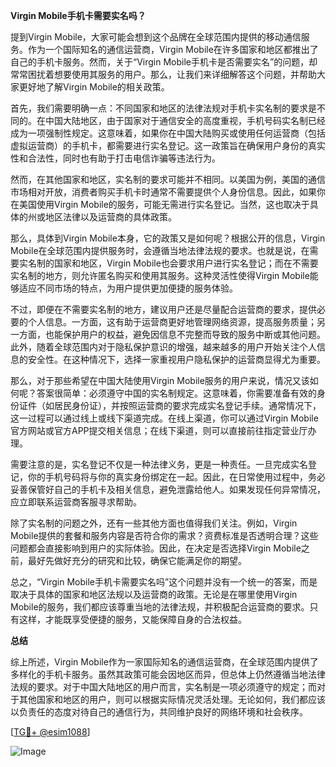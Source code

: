 **Virgin Mobile手机卡需要实名吗？**

提到Virgin Mobile，大家可能会想到这个品牌在全球范围内提供的移动通信服务。作为一个国际知名的通信运营商，Virgin Mobile在许多国家和地区都推出了自己的手机卡服务。然而，关于“Virgin Mobile手机卡是否需要实名”的问题，却常常困扰着想要使用其服务的用户。那么，让我们来详细解答这个问题，并帮助大家更好地了解Virgin Mobile的相关政策。

首先，我们需要明确一点：不同国家和地区的法律法规对手机卡实名制的要求是不同的。在中国大陆地区，由于国家对于通信安全的高度重视，手机号码实名制已经成为一项强制性规定。这意味着，如果你在中国大陆购买或使用任何运营商（包括虚拟运营商）的手机卡，都需要进行实名登记。这一政策旨在确保用户身份的真实性和合法性，同时也有助于打击电信诈骗等违法行为。

然而，在其他国家和地区，实名制的要求可能并不相同。以美国为例，美国的通信市场相对开放，消费者购买手机卡时通常不需要提供个人身份信息。因此，如果你在美国使用Virgin Mobile的服务，可能无需进行实名登记。当然，这也取决于具体的州或地区法律以及运营商的具体政策。

那么，具体到Virgin Mobile本身，它的政策又是如何呢？根据公开的信息，Virgin Mobile在全球范围内提供服务时，会遵循当地法律法规的要求。也就是说，在需要实名制的国家和地区，Virgin Mobile也会要求用户进行实名登记；而在不需要实名制的地方，则允许匿名购买和使用其服务。这种灵活性使得Virgin Mobile能够适应不同市场的特点，为用户提供更加便捷的服务体验。

不过，即便在不需要实名制的地方，建议用户还是尽量配合运营商的要求，提供必要的个人信息。一方面，这有助于运营商更好地管理网络资源，提高服务质量；另一方面，也能保护用户的权益，避免因信息不完整而导致的服务中断或其他问题。此外，随着全球范围内对于隐私保护意识的增强，越来越多的用户开始关注个人信息的安全性。在这种情况下，选择一家重视用户隐私保护的运营商显得尤为重要。

那么，对于那些希望在中国大陆使用Virgin Mobile服务的用户来说，情况又该如何呢？答案很简单：必须遵守中国的实名制规定。这意味着，你需要准备有效的身份证件（如居民身份证），并按照运营商的要求完成实名登记手续。通常情况下，这一过程可以通过线上或线下渠道完成。在线上渠道，你可以通过Virgin Mobile官方网站或官方APP提交相关信息；在线下渠道，则可以直接前往指定营业厅办理。

需要注意的是，实名登记不仅是一种法律义务，更是一种责任。一旦完成实名登记，你的手机号码将与你的真实身份绑定在一起。因此，在日常使用过程中，务必妥善保管好自己的手机卡及相关信息，避免泄露给他人。如果发现任何异常情况，应立即联系运营商客服寻求帮助。

除了实名制的问题之外，还有一些其他方面也值得我们关注。例如，Virgin Mobile提供的套餐和服务内容是否符合你的需求？资费标准是否透明合理？这些问题都会直接影响到用户的实际体验。因此，在决定是否选择Virgin Mobile之前，最好先做好充分的研究和比较，确保它能满足你的期望。

总之，“Virgin Mobile手机卡需要实名吗”这个问题并没有一个统一的答案，而是取决于具体的国家和地区法规以及运营商的政策。无论是在哪里使用Virgin Mobile的服务，我们都应该尊重当地的法律法规，并积极配合运营商的要求。只有这样，才能既享受便捷的服务，又能保障自身的合法权益。

**总结**

综上所述，Virgin Mobile作为一家国际知名的通信运营商，在全球范围内提供了多样化的手机卡服务。虽然其政策可能会因地区而异，但总体上仍然遵循当地法律法规的要求。对于中国大陆地区的用户而言，实名制是一项必须遵守的规定；而对于其他国家和地区的用户，则可以根据实际情况灵活处理。无论如何，我们都应该以负责任的态度对待自己的通信行为，共同维护良好的网络环境和社会秩序。

[[TG💪+ @esim1088](https://t.me/s/esim1088)]

![Image](https://i.postimg.cc/4NQfJmqS/Snipaste-2025-05-13-00-14-12.png)